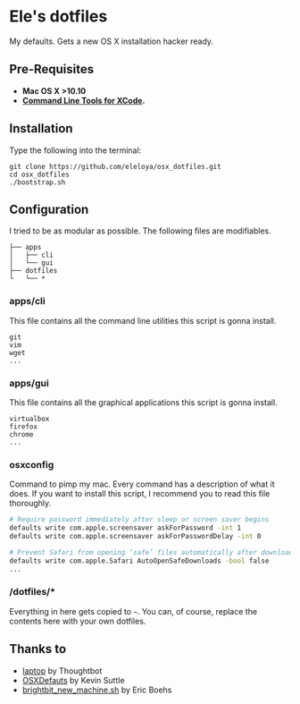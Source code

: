 # Ele's dotfiles

My defaults. Gets a new OS X installation hacker ready.


Pre-Requisites
--------------

- **Mac OS X >10.10**
- **[Command Line Tools for
XCode](https://developer.apple.com/downloads/index.action).**


Installation
-----------

Type the following into the terminal:

```shell
git clone https://github.com/eleloya/osx_dotfiles.git
cd osx_dotfiles
./bootstrap.sh
```


Configuration
-----------


I tried to be as modular as possible. The following files are modifiables.

    ├── apps
    │   ├── cli
    │   └── gui
    ├── dotfiles
    └   └── *


### **apps/cli**

This file contains all the command line utilities this script is gonna install.

```
git
vim
wget
...
```

### **apps/gui**

This file contains all the graphical applications this script is gonna install.

```
virtualbox
firefox
chrome
...
```

### **osxconfig**

Command to pimp my mac. Every command has a description of what it does. If you want to install this script, I recommend you to read this file thoroughly.

```bash
# Require password immediately after sleep or screen saver begins
defaults write com.apple.screensaver askForPassword -int 1
defaults write com.apple.screensaver askForPasswordDelay -int 0

# Prevent Safari from opening ‘safe’ files automatically after downloading
defaults write com.apple.Safari AutoOpenSafeDownloads -bool false
...
```

### /dotfiles/*

Everything in here gets copied to `~`. You can, of course, replace the contents here with your own dotfiles.




Thanks to
--------

* [laptop](https://github.com/thoughtbot/laptop/) by Thoughtbot
* [OSXDefauts](https://github.com/kevinSuttle/OSXDefaults/) by Kevin Suttle
* [brightbit_new_machine.sh](https://gist.github.com/ericboehs/8712892) by Eric Boehs
